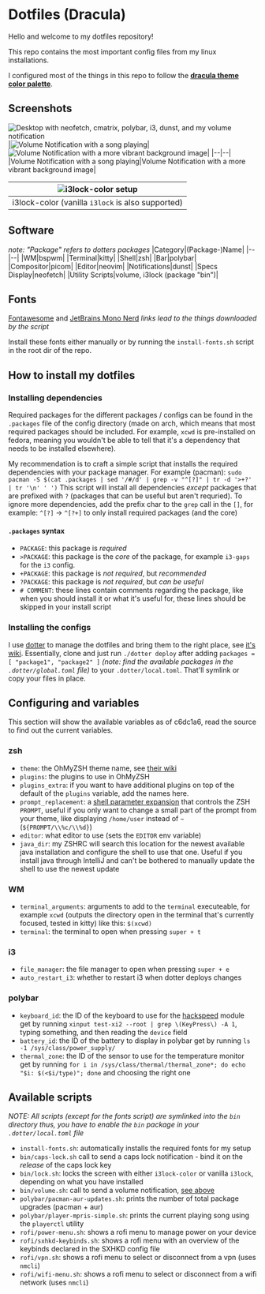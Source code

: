 # Dotfiles (Dracula)
Hello and welcome to my dotfiles repository!

This repo contains the most important config files from my linux installations.

I configured most of the things in this repo to follow the [**dracula theme color palette**](https://draculatheme.com/contribute#color-palette).

## Screenshots
![Desktop with neofetch, cmatrix, polybar, i3, dunst, and my volume notification](https://i.imgur.com/xX5x5A6.png)
|![Volume Notification with a song playing](https://i.imgur.com/LR2Ifba.png)|![Volume Notification with a more vibrant background image](https://i.imgur.com/immNHv7.png)|
|--|--|
|Volume Notification with a song playing|Volume Notification with a more vibrant background image|

|![i3lock-color setup](https://i.imgur.com/BhNfnjD.png)|
|--|
|i3lock-color (vanilla `i3lock` is also supported)|



## Software
_note: "Package" refers to dotters packages_
|Category|(Package-)Name|
|--|--|
|WM|bspwm|
|Terminal|kitty|
|Shell|zsh|
|Bar|polybar|
|Compositor|picom|
|Editor|neovim|
|Notifications|dunst|
|Specs Display|neofetch|
|Utility Scripts|volume, i3lock (package "bin")|

## Fonts
[Fontawesome](https://use.fontawesome.com/releases/v6.1.1/fontawesome-free-6.1.1-desktop.zip
) and [JetBrains Mono Nerd](https://github.com/ryanoasis/nerd-fonts)
_links lead to the things downloaded by the script_

Install these fonts either manually or by running the `install-fonts.sh` script in the root dir of the repo.

## How to install my dotfiles
### Installing dependencies
Required packages for the different packages / configs can be found in the `.packages` file of the config directory (made on arch, which means that most required packages should be included. For example, `xcwd` is pre-installed on fedora, meaning you wouldn't be able to tell that it's a dependency that needs to be installed elsewhere).

My recommendation is to craft a simple script that installs the required dependencies with your package manager.
For example (pacman): `sudo pacman -S $(cat .packages | sed '/#/d' | grep -v "^[?]" | tr -d '>+?' | tr '\n' ' ')`
This script will install all dependencies *except* packages that are prefixed with `?` (packages that can be useful but aren't requried). To ignore more dependencies, add the prefix char to the  `grep` call in the `[]`, for example: `^[?]` -> `^[?+]` to only install required packages (and the core)

#### `.packages` syntax
- `PACKAGE`: this package is _required_
- `>PACKAGE`: this package is the _core_ of the package, for example `i3-gaps` for the `i3` config.
- `+PACKAGE`: this package is _not required_, but _recommended_
- `?PACKAGE`: this package is _not required_, but _can be useful_
- `# COMMENT`: these lines contain comments regarding the package, like when you should install it or what it's useful for, these lines should be skipped in your install script

### Installing the configs
I use [dotter](https://github.com/SuperCuber/Dotter) to manage the dotfiles and bring them to the right place, see [it's wiki](https://github.com/SuperCuber/dotter/wiki).
Essentially, clone and just run `./dotter deploy` after adding `packages = [ "package1", "package2" ]` _(note: find the available packages in the `.dotter/global.toml` file)_ to your `.dotter/local.toml`. That'll symlink or copy your files in place.

## Configuring and variables

This section will show the available variables as of c6dc1a6, read the source to find out the current variables.

### zsh
- `theme`: the OhMyZSH theme name, see [their wiki](https://github.com/ohmyzsh/ohmyzsh/wiki/Themes)
- `plugins`: the plugins to use in OhMyZSH
- `plugins_extra`: if you want to have additional plugins on top of the default of the `plugins` variable, add the names here.
- `prompt_replacement`: a [shell parameter expansion](https://stackoverflow.com/a/13210909) that controls the ZSH `PROMPT`, useful if you only want to change a small part of the prompt from your theme, like displaying `/home/user` instead of `~` (`${PROMPT/\\%c/\\%d}`)
- `editor`: what editor to use (sets the `EDITOR` env variable)
- `java_dir`: my ZSHRC will search this location for the newest available java installation and configure the shell to use that one. Useful if you install java through IntelliJ and can't be bothered to manually update the shell to use the newest update

### WM
- `terminal_arguments`: arguments to add to the `terminal` executeable, for example `xcwd` (outputs the directory open in the terminal that's currently focused, tested in kitty) like this: `$(xcwd)`
- `terminal`: the terminal to open when pressing `super + t`

### i3
- `file_manager`: the file manager to open when pressing `super + e`
- `auto_restart_i3`: whether to restart i3 when dotter deploys changes

### polybar
- `keyboard_id`: the ID of the keyboard to use for the [hackspeed](https://github.com/polybar/polybar-scripts/tree/686f211546b77ced32a8487fe8c2a48f3b59c190/polybar-scripts/info-hackspeed) module
  get by running `xinput test-xi2 --root | grep \(KeyPress\) -A 1`, typing something, and then reading the `device` field
- `battery_id`: the ID of the battery to display in polybar
  get by running `ls -1 /sys/class/power_supply/`
- `thermal_zone`: the ID of the sensor to use for the temperature monitor
  get by running `for i in /sys/class/thermal/thermal_zone*; do echo "$i: $(<$i/type)"; done` and choosing the right one

## Available scripts
_NOTE: All scripts (except for the fonts script) are symlinked into the `bin` directory_
_thus, you have to enable the `bin` package in your `.dotter/local.toml` file_
- `install-fonts.sh`: automatically installs the required fonts for my setup
- `bin/caps-lock.sh` call to send a caps lock notification - bind it on the _release_ of the caps lock key
- `bin/lock.sh`: locks the screen with either `i3lock-color` or vanilla `i3lock`, depending on what you have installed
- `bin/volume.sh`: call to send a volume notification, [see above](#Screenshots)
- `polybar/pacman-aur-updates.sh`: prints the number of total package upgrades (pacman + aur)
- `polybar/player-mpris-simple.sh`: prints the current playing song using the `playerctl` utility
- `rofi/power-menu.sh`: shows a rofi menu to manage power on your device
- `rofi/sxhkd-keybinds.sh`: shows a rofi menu with an overview of the keybinds declared in the SXHKD config file
- `rofi/vpn.sh`: shows a rofi menu to select or disconnect from a vpn (uses `nmcli`)
- `rofi/wifi-menu.sh`: shows a rofi menu to select or disconnect from a wifi network (uses `nmcli`)

